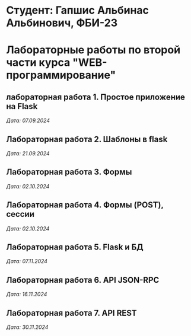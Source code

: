 # Студент: Гапшис Альбинас Альбинович, ФБИ-23

# Лабораторные работы по второй части курса "WEB-программирование"

## лабораторная работа 1. Простое приложение на Flask

*Дата: 07.09.2024*

## Лабораторная работа 2. Шаблоны в flask

*Дата: 21.09.2024*

## Лабораторная работа 3. Формы

*Дата: 02.10.2024*

## Лабораторная работа 4. Формы (POST), сессии

*Дата: 02.10.2024*

## Лабораторная работа 5. Flask и БД

*Дата: 07.11.2024*

## Лабораторная работа 6. API JSON-RPC

*Дата: 16.11.2024*

## Лабораторная работа 7. API REST

*Дата: 30.11.2024*
